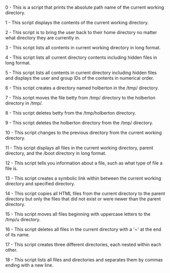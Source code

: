 0 - This is a script that prints the absolute path name of the current working directory.

1 - This script displays the contents of the current working directory.

2 - This script is to bring the user back to their home directory no matter what directory they are currently in.

3 - This script lists all contents in current working directory in long format.

4 - This script lists all current directory contents including hidden files in long format.

5 - This script lists all contents in current directory including hidden files and displays the user and group IDs of the contents in numerical order.

6 - This script creates a directory named holberton in the /tmp/ directory.

7 - This script moves the file betty from /tmp/ directory to the holberton directory in /tmp/.

8 - This script deletes betty from the /tmp/holberton directory.

9 - This script deletes the holberton directory from the /tmp/ directory.

10 - This script changes to the previous directory from the current working directory.

11 - This script displays all files in the current working directory, parent directory, and the /boot directory in long format.

12 - This script tells you information about a file, such as what type of file a file is.

13 - This script creates a symbolic link within between the current working directory and specified directory.

14 - This script copies all HTML files from the current directory to the parent directory but only the files that did not exist or were newer than the parent directory.

15 - This script moves all files beginning with uppercase letters to the /tmp/u directory.

16 - This script deletes all files in the current directory with a '~' at the end of its name.

17 - This script creates three different directories, each nested within each other.

18 - This script lists all files and directories and separates them by commas ending with a new line.
